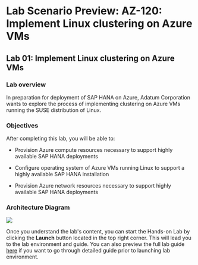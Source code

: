 # Lab Scenario Preview: AZ-120: Implement Linux clustering on Azure VMs

## Lab 01: Implement Linux clustering on Azure VMs

### Lab overview
  
In preparation for deployment of SAP HANA on Azure, Adatum Corporation wants to explore the process of implementing clustering on Azure VMs running the SUSE distribution of Linux.

### Objectives
  
After completing this lab, you will be able to:

- Provision Azure compute resources necessary to support highly available SAP HANA deployments

- Configure operating system of Azure VMs running Linux to support a highly available SAP HANA installation

- Provision Azure network resources necessary to support highly available SAP HANA deployments


### Architecture Diagram

![](https://github.com/CloudLabs-MOC/AZ-120-Planning-and-Administering-Microsoft-Azure-for-SAP-Workloads/blob/prod/images/1.md/m1.png?raw=true)

Once you understand the lab's content, you can start the Hands-on Lab by clicking the **Launch** button located in the top right corner. This will lead you to the lab environment and guide. You can also preview the full lab guide [here](https://experience.cloudlabs.ai/#/labguidepreview/9aa90c63-fa52-4f84-9d3f-608fcea7d114) if you want to go through detailed guide prior to launching lab environment. 